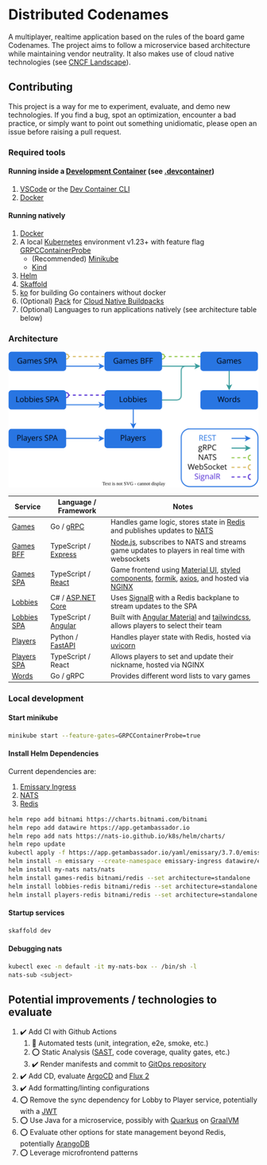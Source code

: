 # Distributed Codenames

A multiplayer, realtime application based on the rules of the board game Codenames. The project aims to follow a microservice based architecture while maintaining vendor neutrality. It also makes use of cloud native technologies (see [CNCF Landscape](https://landscape.cncf.io/)).

## Contributing

This project is a way for me to experiment, evaluate, and demo new technologies. If you find a bug, spot an optimization, encounter a bad practice, or simply want to point out something unidiomatic, please open an issue before raising a pull request.

### Required tools

#### Running inside a [Development Container](https://containers.dev/) (see [.devcontainer](.devcontainer/))

1. [VSCode](https://code.visualstudio.com/) or the [Dev Container CLI](https://github.com/devcontainers/cli)
1. [Docker](https://www.docker.com/products/docker-desktop)

#### Running natively

1. [Docker](https://www.docker.com/products/docker-desktop)
1. A local [Kubernetes](https://kubernetes.io/) environment v1.23+ with feature flag [GRPCContainerProbe](https://kubernetes.io/docs/tasks/configure-pod-container/configure-liveness-readiness-startup-probes/#define-a-grpc-liveness-probe)
   - (Recommended) [Minikube](https://minikube.sigs.k8s.io/docs/start/)
   - [Kind](https://kind.sigs.k8s.io/docs/user/quick-start/)
1. [Helm](https://helm.sh/docs/intro/quickstart/)
1. [Skaffold](https://skaffold.dev/docs/install/)
1. [ko](https://github.com/google/ko) for building Go containers without docker
1. (Optional) [Pack](https://buildpacks.io/docs/tools/pack/) for [Cloud Native Buildpacks](https://buildpacks.io)
1. (Optional) Languages to run applications natively (see architecture table below)

### Architecture

![Architecture graph](/docs/img/architecture.svg)

| Service                             | Language / Framework                                                                       | Notes                                                                                                                                                                                                                                                  |
| ----------------------------------- | ------------------------------------------------------------------------------------------ | ------------------------------------------------------------------------------------------------------------------------------------------------------------------------------------------------------------------------------------------------------ |
| [Games](services/games)             | Go / [gRPC](https://grpc.io/)                                                              | Handles game logic, stores state in [Redis](https://redis.io/) and publishes updates to [NATS](https://nats.io/)                                                                                                                                       |
| [Games BFF](services/games-bff)     | TypeScript / [Express](https://expressjs.com/)                                             | [Node.js](https://nodejs.org), subscribes to NATS and streams game updates to players in real time with websockets                                                                                                                                     |
| [Games SPA](services/games-spa)     | TypeScript / [React](https://reactjs.org/)                                                 | Game frontend using [Material UI](https://material-ui.com/), [styled components](https://styled-components.com/), [formik](https://github.com/formium/formik), [axios](https://github.com/axios/axios), and hosted via [NGINX](https://www.nginx.com/) |
| [Lobbies](services/lobbies)         | C# / [ASP&#46;NET Core](https://docs.microsoft.com/en-us/aspnet/core/?view=aspnetcore-5.0) | Uses [SignalR](https://dotnet.microsoft.com/apps/aspnet/signalr) with a Redis backplane to stream updates to the SPA                                                                                                                                   |
| [Lobbies SPA](services/lobbies-spa) | TypeScript / [Angular](https://angular.io/)                                                | Built with [Angular Material](https://material.angular.io/) and [tailwindcss](https://tailwindcss.com/), allows players to select their team                                                                                             |
| [Players](services/players)         | Python / [FastAPI](https://fastapi.tiangolo.com/)                                          | Handles player state with Redis, hosted via [uvicorn](https://www.uvicorn.org/)                                                                                                                                                                        |
| [Players SPA](services/players-spa) | TypeScript / React                                                                         | Allows players to set and update their nickname, hosted via NGINX                                                                                                                                                                                      |
| [Words](services/words)             | Go / gRPC                                                                                  | Provides different word lists to vary games                                                                                                                                                                                                            |

### Local development

#### Start minikube

```sh
minikube start --feature-gates=GRPCContainerProbe=true
```

#### Install Helm Dependencies

Current dependencies are:

1. [Emissary Ingress](https://github.com/emissary-ingress/emissary)
1. [NATS](https://nats.io/)
1. [Redis](https://redis.io/)

```sh
helm repo add bitnami https://charts.bitnami.com/bitnami
helm repo add datawire https://app.getambassador.io
helm repo add nats https://nats-io.github.io/k8s/helm/charts/
helm repo update
kubectl apply -f https://app.getambassador.io/yaml/emissary/3.7.0/emissary-crds.yaml
helm install -n emissary --create-namespace emissary-ingress datawire/emissary-ingress
helm install my-nats nats/nats
helm install games-redis bitnami/redis --set architecture=standalone
helm install lobbies-redis bitnami/redis --set architecture=standalone
helm install players-redis bitnami/redis --set architecture=standalone
```

#### Startup services

```sh
skaffold dev
```

#### Debugging nats

```sh
kubectl exec -n default -it my-nats-box -- /bin/sh -l
nats-sub <subject>
```

## Potential improvements / technologies to evaluate

1. :heavy_check_mark: Add CI with Github Actions
   1. :construction: Automated tests (unit, integration, e2e, smoke, etc.)
   1. :o: Static Analysis ([SAST](https://owasp.org/www-community/Source_Code_Analysis_Tools), code coverage, quality gates, etc.)
   1. :heavy_check_mark: Render manifests and commit to [GitOps repository](https://github.com/deesejohn/distributed-codenames-cluster)
1. :heavy_check_mark: Add CD, evaluate [ArgoCD](https://argoproj.github.io/argo-cd/) and [Flux 2](https://github.com/fluxcd/flux2)
1. :heavy_check_mark: Add formatting/linting configurations
1. :o: Remove the sync dependency for Lobby to Player service, potentially with a [JWT](https://jwt.io/)
1. :o: Use Java for a microservice, possibly with [Quarkus](https://quarkus.io/) on [GraalVM](https://www.graalvm.org/)
1. :o: Evaluate other options for state management beyond Redis, potentially [ArangoDB](https://www.arangodb.com/)
1. :o: Leverage microfrontend patterns
